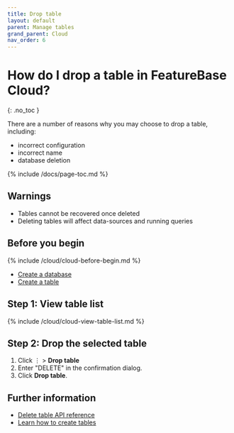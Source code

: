 ```yaml
---
title: Drop table
layout: default
parent: Manage tables
grand_parent: Cloud
nav_order: 6
---
```


# How do I drop a table in FeatureBase Cloud?
{: .no_toc }

There are a number of reasons why you may choose to drop a table, including:
* incorrect configuration
* incorrect name
* database deletion

{% include /docs/page-toc.md %}

## Warnings

* Tables cannot be recovered once deleted
* Deleting tables will affect data-sources and running queries

## Before you begin

{% include /cloud/cloud-before-begin.md %}
* [Create a database](/cloud/cloud-databases/cloud-db-create)
* [Create a table](/cloud/cloud-tables/cloud-table-create)

## Step 1: View table list

{% include /cloud/cloud-view-table-list.md %}

## Step 2: Drop the selected table

1. Click &#8942; > **Drop table**
2. Enter "DELETE" in the confirmation dialog.
3. Click **Drop table**.

## Further information

* [Delete table API reference](https://api-docs-featurebase-cloud.redoc.ly/v2#operation/deletetable)
* [Learn how to create tables](/cloud/cloud-database/create-table)
